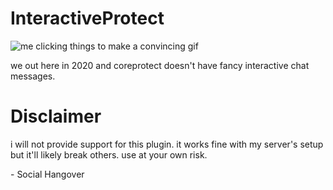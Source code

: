 # InteractiveProtect

![me clicking things to make a convincing gif](convincing_demo.gif)

we out here in 2020 and coreprotect doesn't have fancy interactive chat messages. 

# Disclaimer

i will not provide support for this plugin. it works fine with my server's setup but it'll likely break others. use at your own risk.

\- Social Hangover
